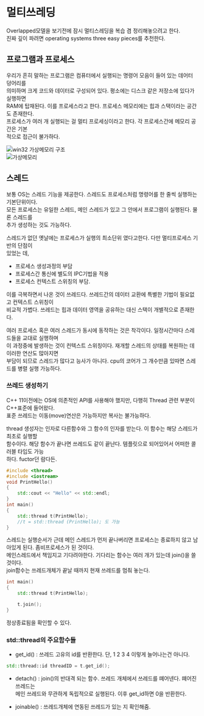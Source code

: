 # 멀티쓰레딩

Overlapped모델을 보기전에 잠시 멀티스레딩을 복습 겸 정리해놓으려고 한다.  
진짜 깊이 파려면 operating systems three easy pieces를 추천한다.

## 프로그램과 프로세스

우리가 흔히 말하는 프로그램은 컴퓨터에서 실행되는 명령어 모음이 들어 있는 데어터 덩어리를  
의미하며 크게 코드와 데이터로 구성되어 있다. 평소에는 디스크 같은 저장소에 있다가 실행하면  
RAM에 탑재된다. 이를 프로세스라고 한다. 프로세스 메모리에는 힙과 스택이라는 공간도 존재한다.  
프로세스가 여러 개 실행되는 걸 멀티 프로세싱이라고 한다. 각 프로세스간에 메모리 공간은 기본  
적으로 접근이 불가하다.

![win32 가상메모리 구조](https://i.sstatic.net/kHVeQ.png)  
![가상메모리](https://upload.wikimedia.org/wikipedia/commons/thumb/6/6e/Virtual_memory.svg/220px-Virtual_memory.svg.png)

## 스레드

보통 OS는 스레드 기능을 제공한다. 스레드도 프로세스처럼 명령어를 한 줄씩 실행하는 기본단위이다.  
모든 프로세스는 유일한 스레드, 메인 스레드가 있고 그 안에서 프로그램이 실행된다. 물론 스레드를  
추가 생성하는 것도 가능하다.

스레드가 없던 옛날에는 프로세스가 실행의 최소단위 였다고한다. 다만 멀티프로세스 기반의 단점이  
있었는 데,

- 프로세스 생성과정의 부담
- 프로세스간 통신에 별도의 IPC기법을 적용
- 프로세스 컨텍스트 스위칭의 부담.

이를 극복하면서 나온 것이 쓰레드다. 쓰레드간의 데이터 교환에 특별한 기법이 필요없고 컨텍스트 스위칭이  
비교적 가볍다. 쓰레드는 힙과 데이터 영역을 공유하는 대신 스택이 개별적으로 존재한다.

여러 프로세스 혹은 여러 스레드가 동시에 동작하는 것은 착각이다. 일정시간마다 스레드들을 교대로 실행하며  
이 과정중에 발생하는 것이 컨텍스트 스위칭이다. 재개할 스레드의 상태를 복원하는 데 이러한 연산도 많아지면  
부담이 되므로 스레드가 많다고 능사가 아니다. cpu의 코어가 그 개수만큼 있따면 스레드를 병렬 실행 가능하다.

### 쓰레드 생성하기

C++ 11이전에는 OS에 의존적인 API를 사용해야 했지만, 다행히 Thread 관련 부분이 C++표준에 들어왔다.  
표준 쓰레드는 이동(move)연산은 가능하지만 복사는 불가능하다.

thread 생성자는 인자로 다른함수와 그 함수의 인자를 받는다. 이 함수는 해당 스레드가 최초로 실행할  
함수이다. 해당 함수가 끝나면 쓰레드도 같이 끝난다. 템플릿으로 되어있어서 어떠한 콜러블 타입도 가능  
하다. fuctor던 람다든.

```c++
#include <thread>
#include <iostream>
void PrintHello()
{
	std::cout << "Hello" << std::endl;
}
int main()
{
	std::thread t(PrintHello);
    //t = std::thread (PrintHello); 도 가능
}
```

스레드는 실행순서가
근데 메인 스레드가 먼저 끝나버리면 프로세스는 종료하지 않고 남아있게 된다. 좀비프로세스가 된 것이다.  
메인스레드에서 책임지고 기다려야한다. 기다리는 함수는 여러 개가 있는데 join()을 쓸 것이다.  
join함수는 쓰레드개체가 끝날 때까지 현재 쓰레드를 멈춰 놓는다.

```c++
int main()
{
	std::thread t(PrintHello);

	t.join();
}
```

정상종료됨을 확인할 수 있다.

### std::thread의 주요함수들

- get_id() : 쓰레드 고유의 id를 반환한다. 단, 1 2 3 4 이렇게 늘어나는건 아니다.

```c++
std::thread::id threadID = t.get_id();
```

- detach() : join()의 반대격 되는 함수. 쓰레드 개체에서 쓰레드를 뗴어넨다. 뗴어진 쓰레드는  
  메인 쓰레드와 무관하게 독립적으로 실행된다. 이후 get_id하면 0을 반환한다.

- joinable() : 쓰레드개체에 연동된 쓰레드가 있는 지 확인해줌.
